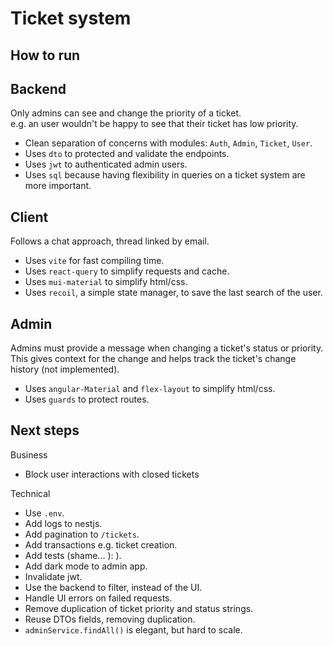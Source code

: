 # Ticket system

## How to run

## Backend

Only admins can see and change the priority of a ticket.
<br>
e.g. an user wouldn't be happy to see that their ticket has low priority.

- Clean separation of concerns with modules: `Auth`, `Admin`, `Ticket`, `User`.
- Uses `dto` to protected and validate the endpoints.
- Uses `jwt` to authenticated admin users.
- Uses `sql` because having flexibility in queries on a ticket system are more important.

## Client

Follows a chat approach, thread linked by email.

- Uses `vite` for fast compiling time.
- Uses `react-query` to simplify requests and cache.
- Uses `mui-material` to simplify html/css.
- Uses `recoil`, a simple state manager, to save the last search of the user.

## Admin

Admins must provide a message when changing a ticket's status or priority.
<br>
This gives context for the change and helps track the ticket's change history (not implemented).

- Uses `angular-Material` and `flex-layout` to simplify html/css.
- Uses `guards` to protect routes.

## Next steps

Business

- Block user interactions with closed tickets

Technical

- Use `.env`.
- Add logs to nestjs.
- Add pagination to `/tickets`.
- Add transactions e.g. ticket creation.
- Add tests (shame... ): ).
- Add dark mode to admin app.
- Invalidate jwt.
- Use the backend to filter, instead of the UI.
- Handle UI errors on failed requests.
- Remove duplication of ticket priority and status strings.
- Reuse DTOs fields, removing duplication.
- `adminService.findAll()` is elegant, but hard to scale.
